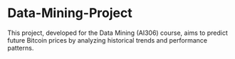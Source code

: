 # Data-Mining-Project
This project, developed for the Data Mining (AI306) course, aims to predict future Bitcoin prices by analyzing historical trends and performance patterns.
